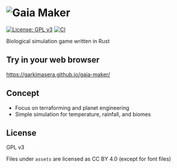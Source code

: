 # ![Gaia Maker](https://garkimasera.github.io/games/images/gaia-maker-logo2.png)

[![License: GPL v3](https://img.shields.io/badge/License-GPLv3-blue.svg)](https://github.com/garkimasera/gaia-maker/blob/main/LICENSE)
[![CI](https://github.com/garkimasera/gaia-maker/actions/workflows/ci.yml/badge.svg)](https://github.com/garkimasera/gaia-maker/actions/workflows/ci.yml)

Biological simulation game written in Rust

## Try in your web browser

https://garkimasera.github.io/gaia-maker/

## Concept

* Focus on terraforming and planet engineering
* Simple simulation for temperature, rainfall, and biomes 

## License

GPL v3

Files under `assets` are licensed as CC BY 4.0 (except for font files)
